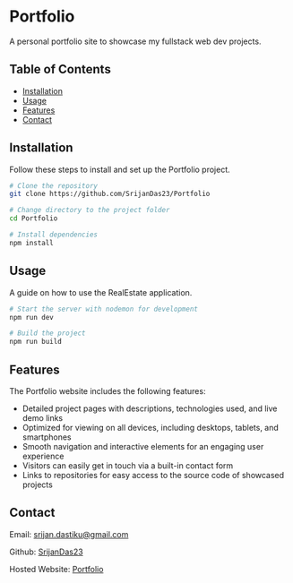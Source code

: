 # Portfolio

A personal portfolio site to showcase my fullstack web dev projects.


## Table of Contents

- [Installation](#installation)
- [Usage](#usage)
- [Features](#features)
- [Contact](#contact)

## Installation

Follow these steps to install and set up the Portfolio project.

```bash
# Clone the repository
git clone https://github.com/SrijanDas23/Portfolio

# Change directory to the project folder
cd Portfolio

# Install dependencies
npm install
```

## Usage

A guide on how to use the RealEstate application.

```bash
# Start the server with nodemon for development
npm run dev

# Build the project
npm run build
```

## Features

The Portfolio website includes the following features:

- Detailed project pages with descriptions, technologies used, and live demo links
- Optimized for viewing on all devices, including desktops, tablets, and smartphones
- Smooth navigation and interactive elements for an engaging user experience
- Visitors can easily get in touch via a built-in contact form
- Links to repositories for easy access to the source code of showcased projects

## Contact

Email: [srijan.dastiku@gmail.com](mailto:srijan.dastiku@gmail.com)

Github: [SrijanDas23](https://github.com/SrijanDas23)

Hosted Website: [Portfolio](https://srijandas-portfolio.netlify.app/)